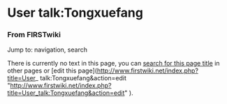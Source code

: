 
# User talk:Tongxuefang

### From FIRSTwiki

Jump to: navigation, search

There is currently no text in this page, you can [search for this page
title](/index.php/Special:Search/Tongxuefang "Special:Search/Tongxuefang" ) in
other pages or [edit this page](http://www.firstwiki.net/index.php?title=User_
talk:Tongxuefang&action=edit
"http://www.firstwiki.net/index.php?title=User_talk:Tongxuefang&action=edit"
).


